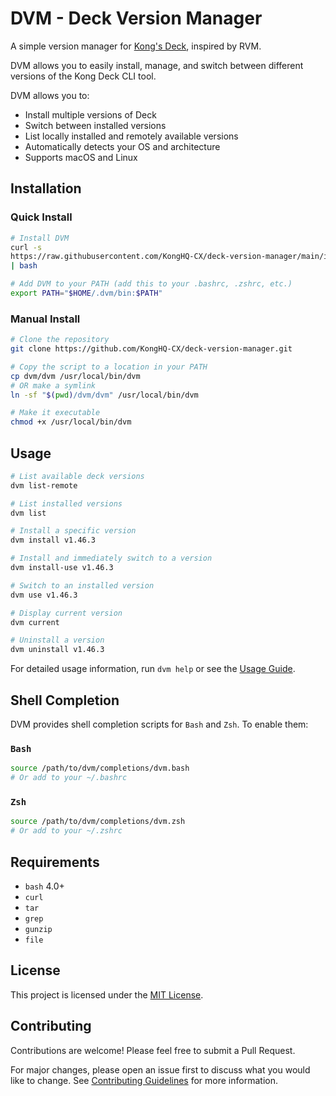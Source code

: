 # DVM - Deck Version Manager

A simple version manager for
[Kong's Deck](https://github.com/Kong/deck), inspired by RVM.

DVM allows you to easily install, manage, and switch between different versions
of the Kong Deck CLI tool.

DVM allows you to:

- Install multiple versions of Deck
- Switch between installed versions
- List locally installed and remotely available versions
- Automatically detects your OS and architecture
- Supports macOS and Linux

## Installation

### Quick Install


```bash
# Install DVM
curl -s 
https://raw.githubusercontent.com/KongHQ-CX/deck-version-manager/main/install.sh
| bash

# Add DVM to your PATH (add this to your .bashrc, .zshrc, etc.)
export PATH="$HOME/.dvm/bin:$PATH"
```

### Manual Install

```bash
# Clone the repository
git clone https://github.com/KongHQ-CX/deck-version-manager.git

# Copy the script to a location in your PATH
cp dvm/dvm /usr/local/bin/dvm
# OR make a symlink
ln -sf "$(pwd)/dvm/dvm" /usr/local/bin/dvm

# Make it executable
chmod +x /usr/local/bin/dvm
```

## Usage

```bash
# List available deck versions
dvm list-remote

# List installed versions
dvm list

# Install a specific version
dvm install v1.46.3

# Install and immediately switch to a version
dvm install-use v1.46.3

# Switch to an installed version
dvm use v1.46.3

# Display current version
dvm current

# Uninstall a version
dvm uninstall v1.46.3
```

For detailed usage information, run `dvm help` or see the [Usage Guide](docs/USAGE.md).

## Shell Completion

DVM provides shell completion scripts for `Bash` and `Zsh`. To enable them:

### `Bash`

```bash
source /path/to/dvm/completions/dvm.bash
# Or add to your ~/.bashrc
```

### `Zsh`

```bash
source /path/to/dvm/completions/dvm.zsh
# Or add to your ~/.zshrc
```

## Requirements

- `bash` 4.0+
- `curl`
- `tar`
- `grep`
- `gunzip`
- `file`

## License

This project is licensed under the [MIT License](LICENSE).

## Contributing

Contributions are welcome! Please feel free to submit a Pull Request.

For major changes, please open an issue first to discuss what you would like to
change. See [Contributing Guidelines](docs/CONTRIBUTING.md) for more information.

